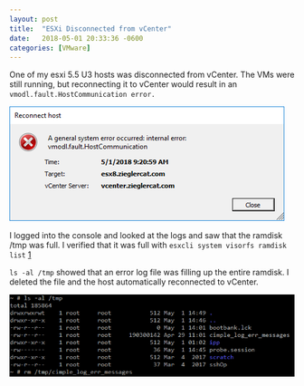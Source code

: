 ```yaml
---
layout: post
title:  "ESXi Disconnected from vCenter"
date:   2018-05-01 20:33:36 -0600
categories: [VMware]
---
```


One of my esxi 5.5 U3 hosts was disconnected from vCenter. The VMs were still running, but reconnecting it to vCenter would result in an `vmodl.fault.HostCommunication error.`

![vmodl-fault-hostcomm.png](/assets/2018/05/vmodl-fault-hostcomm.png)

I logged into the console and looked at the logs and saw that the ramdisk /tmp was full. I verified that it was full with `esxcli system visorfs ramdisk list` [1](https://communities.vmware.com/thread/472385)

`ls -al /tmp` showed that an error log file was filling up the entire ramdisk. I deleted the file and the host automatically reconnected to vCenter.

![del-log-file](/assets/2018/05/del-log-file.png)
